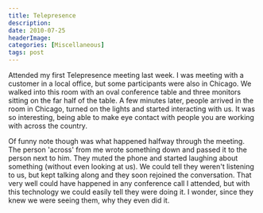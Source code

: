 ```yaml
---
title: Telepresence
description: 
date: 2010-07-25
headerImage: 
categories: [Miscellaneous]
tags: post
---
```


Attended my first Telepresence meeting last week. I was meeting with a customer in a local office, but some participants were also in Chicago. We walked into this room with an oval conference table and three monitors sitting on the far half of the table. A few minutes later, people arrived in the room in Chicago, turned on the lights and started interacting with us. It was so interesting, being able to make eye contact with people you are working with across the country.

Of funny note though was what happened halfway through the meeting. The person 'across' from me wrote something down and passed it to the person next to him. They muted the phone and started laughing about something (without even looking at us). We could tell they weren't listening to us, but kept talking along and they soon rejoined the conversation. That very well could have happened in any conference call I attended, but with this technology we could easily tell they were doing it. I wonder, since they knew we were seeing them, why they even did it.